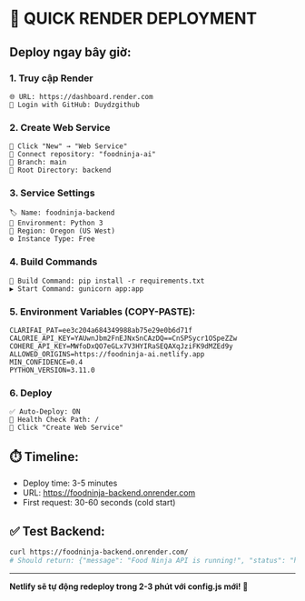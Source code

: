 # 🚀 QUICK RENDER DEPLOYMENT

## Deploy ngay bây giờ:

### 1. Truy cập Render
```
🌐 URL: https://dashboard.render.com
👤 Login with GitHub: Duydzgithub
```

### 2. Create Web Service  
```
🔘 Click "New" → "Web Service"
📂 Connect repository: "foodninja-ai"
🌿 Branch: main
📁 Root Directory: backend
```

### 3. Service Settings
```
🏷️ Name: foodninja-backend
🐍 Environment: Python 3
📍 Region: Oregon (US West)
⚙️ Instance Type: Free
```

### 4. Build Commands
```
🔨 Build Command: pip install -r requirements.txt
▶️ Start Command: gunicorn app:app
```

### 5. Environment Variables (COPY-PASTE):
```
CLARIFAI_PAT=ee3c204a684349988ab75e29e0b6d71f
CALORIE_API_KEY=YAUwnJbm2FnEJNxSnCAzDQ==CnSPSycr1OSpeZZw
COHERE_API_KEY=MWfoDxQO7eGLx7V3HYIRaSEQAXqJziFK9dMZEd9y
ALLOWED_ORIGINS=https://foodninja-ai.netlify.app
MIN_CONFIDENCE=0.4
PYTHON_VERSION=3.11.0
```

### 6. Deploy
```
✅ Auto-Deploy: ON
🏥 Health Check Path: /
🚀 Click "Create Web Service"
```

## ⏱️ Timeline:
- Deploy time: 3-5 minutes
- URL: https://foodninja-backend.onrender.com
- First request: 30-60 seconds (cold start)

## ✅ Test Backend:
```bash
curl https://foodninja-backend.onrender.com/
# Should return: {"message": "Food Ninja API is running!", "status": "healthy"}
```

---
**Netlify sẽ tự động redeploy trong 2-3 phút với config.js mới! 🎉**
